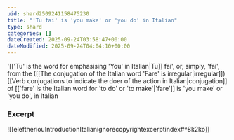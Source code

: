 ```yaml
---
uid: shard2509241158475230
title: "'Tu fai' is 'you make' or 'you do' in Italian"
type: shard
categories: []
dateCreated: 2025-09-24T03:58:47+00:00
dateModified: 2025-09-24T04:04:10+00:00
---
```

'[['Tu' is the word for emphasising 'You' in Italian|Tu]] fai', or, simply, 'fai', from the ([[The conjugation of the Italian word 'Fare' is irregular|irregular]]) [[Verb conjugations to indicate the doer of the action in Italian|conjugation]] of [['fare' is the Italian word for 'to do' or 'to make'|'fare']] is 'you make' or 'you do', in Italian
### Excerpt
![[eleftheriouIntroductionItalianignorecopyrightexcerptindex#^8k2ko]]


